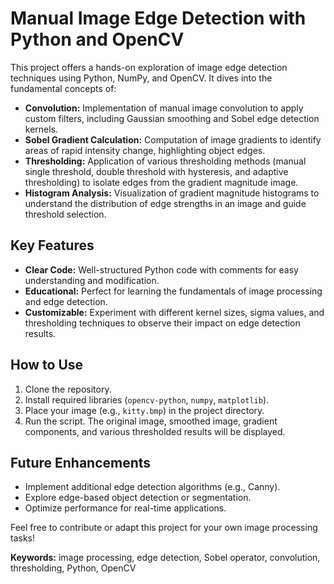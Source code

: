 # Manual Image Edge Detection with Python and OpenCV

This project offers a hands-on exploration of image edge detection techniques using Python, NumPy, and OpenCV. It dives into the fundamental concepts of:

* **Convolution:** Implementation of manual image convolution to apply custom filters, including Gaussian smoothing and Sobel edge detection kernels.
* **Sobel Gradient Calculation:** Computation of image gradients to identify areas of rapid intensity change, highlighting object edges.
* **Thresholding:** Application of various thresholding methods (manual single threshold, double threshold with hysteresis, and adaptive thresholding) to isolate edges from the gradient magnitude image.
* **Histogram Analysis:** Visualization of gradient magnitude histograms to understand the distribution of edge strengths in an image and guide threshold selection.

## Key Features

* **Clear Code:** Well-structured Python code with comments for easy understanding and modification.
* **Educational:** Perfect for learning the fundamentals of image processing and edge detection.
* **Customizable:** Experiment with different kernel sizes, sigma values, and thresholding techniques to observe their impact on edge detection results.

## How to Use

1. Clone the repository.
2. Install required libraries (`opencv-python`, `numpy`, `matplotlib`).
3. Place your image (e.g., `kitty.bmp`) in the project directory.
4. Run the script. The original image, smoothed image, gradient components, and various thresholded results will be displayed.

## Future Enhancements

* Implement additional edge detection algorithms (e.g., Canny).
* Explore edge-based object detection or segmentation.
* Optimize performance for real-time applications.


Feel free to contribute or adapt this project for your own image processing tasks!

**Keywords:** image processing, edge detection, Sobel operator, convolution, thresholding, Python, OpenCV
